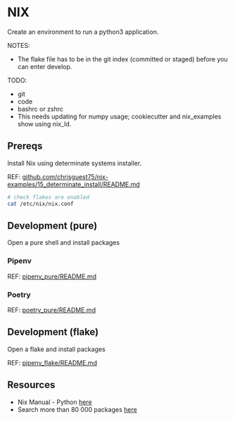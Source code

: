 # NIX

Create an environment to run a python3 application.  

NOTES:

* The flake file has to be in the git index (committed or staged) before you can enter develop.

TODO:

* git
* code
* bashrc or zshrc
* This needs updating for numpy usage; cookiecutter and nix_examples show using nix_ld.  

## Prereqs

Install Nix using determinate systems installer.  

REF: [github.com/chrisguest75/nix-examples/15_determinate_install/README.md](https://github.com/chrisguest75/nix-examples/blob/master/15_determinate_install/README.md)  

```sh
# check flakes are enabled
cat /etc/nix/nix.conf 
```

## Development (pure)

Open a pure shell and install packages

### Pipenv

REF: [pipenv_pure/README.md](./pipenv_pure/README.md)

### Poetry

REF: [poetry_pure/README.md](./poetry_pure/README.md)

## Development (flake)

Open a flake and install packages

REF: [pipenv_flake/README.md](./pipenv_flake/README.md)

## Resources

* Nix Manual - Python [here](https://nixos.org/manual/nixpkgs/stable/#python)
* Search more than 80 000 packages [here](https://search.nixos.org/)